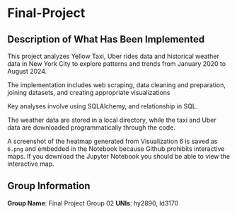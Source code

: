 # Final-Project


## Description of What Has Been Implemented
This project analyzes Yellow Taxi,  Uber rides data and historical weather data in New York City to 
explore patterns and trends from January 2020 to August 2024. 

The implementation includes web scraping, data cleaning and preparation, joining datasets, and creating appropriate visualizations

Key analyses involve using SQLAlchemy, and relationship in SQL. 

The weather data are stored in a local directory, while the taxi and Uber data are downloaded programmatically through the code.

A screenshot of the heatmap generated from Visualization 6 is saved as `6.png` and embedded in the Notebook because Github 
prohibits interactive maps. If you download the Jupyter Notebook you should be able to view the interactive map.

## Group Information
**Group Name**: Final Project Group 02
**UNIs**: hy2890, ld3170


